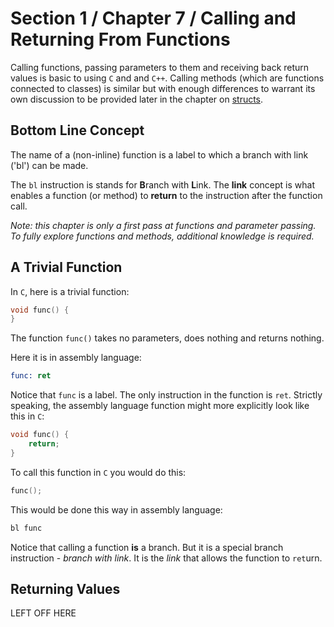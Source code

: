 # Section 1 / Chapter 7 / Calling and Returning From Functions

Calling functions, passing parameters to them and receiving back return values is basic to using `C` and and `C++`. Calling methods (which are functions connected to classes) is similar but with enough differences to warrant its own discussion to be provided later in the chapter on [structs](../struct/structs.md).

## Bottom Line Concept

The name of a (non-inline) function is a label to which a branch with link ('bl') can be made.

The `bl` instruction is stands for **B**ranch with **L**ink. The **link** concept is what enables a function (or method) to **return** to the instruction after the function call.

*Note: this chapter is only a first pass at functions and parameter passing. To fully explore functions and methods, additional knowledge is required.*

## A Trivial Function

In `C`, here is a trivial function:

```c
void func() {
}
```

The function `func()` takes no parameters, does nothing and returns nothing.

Here it is in assembly language:

```asm
func: ret
```

Notice that `func` is a label. The only instruction in the function is `ret`. Strictly speaking, the assembly language function might more explicitly look like this in `C`:

```c
void func() {
	return;
}
```

To call this function in `C` you would do this:

```c
func();
```

This would be done this way in assembly language:

```asm
bl func
```

Notice that calling a function **is** a branch. But it is a special branch instruction - *branch with link*. It is the *link* that allows the function to `ret`urn.

## Returning Values

LEFT OFF HERE
